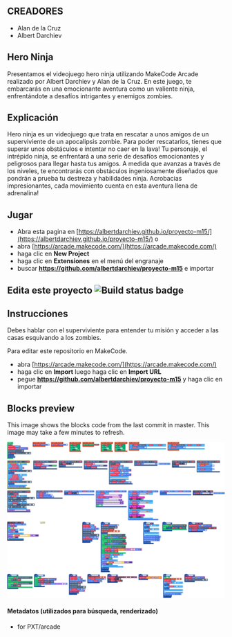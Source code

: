 ## CREADORES
* Alan de la Cruz
* Albert Darchiev

## Hero Ninja
Presentamos el videojuego hero ninja utilizando MakeCode Arcade realizado por Albert Darchiev y Alan de la Cruz. En este juego, te embarcarás en una emocionante aventura como un valiente ninja, enfrentándote a desafíos intrigantes y enemigos zombies.

## Explicación
Hero ninja es un videojuego que trata en rescatar a unos amigos de un superviviente de un apocalipsis zombie. Para poder rescatarlos, tienes que superar unos obstáculos e intentar no caer en la lava! Tu personaje, el intrépido ninja, se enfrentará a una serie de desafíos emocionantes y peligrosos para llegar hasta tus amigos. A medida que avanzas a través de los niveles, te encontrarás con obstáculos ingeniosamente diseñados que pondrán a prueba tu destreza y habilidades ninja. Acrobacias impresionantes, cada movimiento cuenta en esta aventura llena de adrenalina!

## Jugar
* Abra esta pagina en [https://albertdarchiev.github.io/proyecto-m15/](https://albertdarchiev.github.io/proyecto-m15/)
    o
* abra [https://arcade.makecode.com/](https://arcade.makecode.com/)
* haga clic en **New Project**
* haga clic en **Extensiones** en el menú del engranaje
* buscar **https://github.com/albertdarchiev/proyecto-m15** e importar

## Edita este proyecto ![Build status badge](https://github.com/albertdarchiev/proyecto-m15/workflows/MakeCode/badge.svg)


## Instrucciones
Debes hablar con el superviviente para entender tu misión y acceder a las casas esquivando a los zombies.

Para editar este repositorio en MakeCode.

* abra [https://arcade.makecode.com/](https://arcade.makecode.com/)
* haga clic en **Import** luego haga clic en **Import URL**
* pegue **https://github.com/albertdarchiev/proyecto-m15** y haga clic en importar

## Blocks preview

This image shows the blocks code from the last commit in master.
This image may take a few minutes to refresh.

![A rendered view of the blocks](https://github.com/albertdarchiev/proyecto-m15/raw/master/.github/makecode/blocks.png)

#### Metadatos (utilizados para búsqueda, renderizado)

* for PXT/arcade
<script src="https://makecode.com/gh-pages-embed.js"></script><script>makeCodeRender("{{ site.makecode.home_url }}", "{{ site.github.owner_name }}/{{ site.github.repository_name }}");</script>
